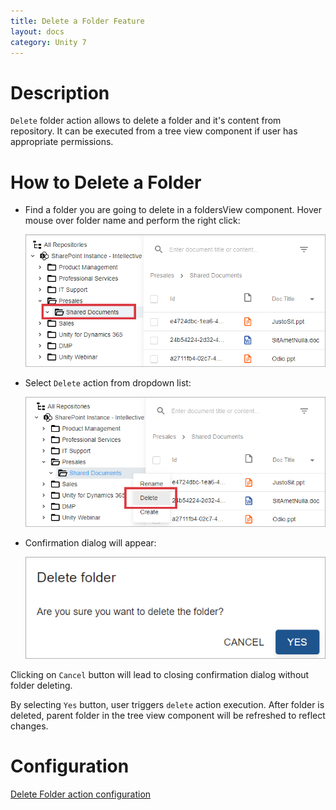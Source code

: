 ```yaml
---
title: Delete a Folder Feature
layout: docs
category: Unity 7
---
```

# Description

`Delete` folder action allows to delete a folder and it's content from repository. It can be executed from a tree view component if user has appropriate permissions. 

# How to Delete a Folder

- Find a folder you are going to delete in a foldersView component. Hover mouse over folder name and perform the right click:

  ![Folder actions button](./delete-folder/images/react-ui-image1.png)

- Select `Delete` action from dropdown list:

  ![Delete action menu](./delete-folder/images/react-ui-image2.png)

- Confirmation dialog will appear:

  ![Confirmation dialog](./delete-folder/images/react-ui-image3.png)

Clicking on `Cancel` button will lead to closing confirmation dialog without folder deleting.

By selecting `Yes` button, user triggers `delete` action execution. After folder is deleted, parent folder in the tree view component will be refreshed to reflect changes. 

# Configuration

[Delete Folder action configuration](../../configuration/actions/delete-folder.md)
